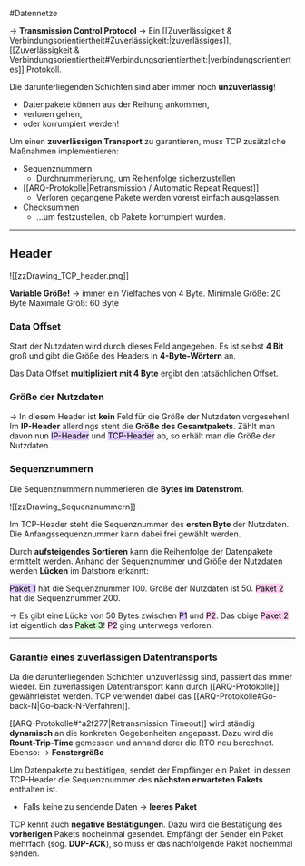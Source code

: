 #Datennetze 

-> **Transmission Control Protocol**
-> Ein [[Zuverlässigkeit & Verbindungsorientiertheit#Zuverlässigkeit:|zuverlässiges]], [[Zuverlässigkeit & Verbindungsorientiertheit#Verbindungsorientiertheit:|verbindungsorientiertes]] Protokoll.

Die darunterliegenden Schichten sind aber immer noch **unzuverlässig**!

- Datenpakete können aus der Reihung ankommen,
- verloren gehen,
- oder korrumpiert werden!

Um einen **zuverlässigen Transport** zu garantieren, muss TCP zusätzliche Maßnahmen implementieren:

- Sequenznummern
  - Durchnummerierung, um Reihenfolge sicherzustellen
- [[ARQ-Protokolle|Retransmission / Automatic Repeat Request]]
  - Verloren gegangene Pakete werden vorerst einfach ausgelassen.
- Checksummen
  - ...um festzustellen, ob Pakete korrumpiert wurden.

____

## Header

![[zzDrawing_TCP_header.png]]

**Variable Größe!** -> immer ein Vielfaches von 4 Byte. 
Minimale Größe: 20 Byte
Maximale Größ: 60 Byte


### Data Offset

Start der Nutzdaten wird durch dieses Feld angegeben. Es ist selbst **4 Bit** groß und gibt die Größe des Headers in **4-Byte-Wörtern** an.

Das Data Offset **multipliziert mit 4 Byte** ergibt den tatsächlichen Offset.


### Größe der Nutzdaten

-> In diesem Header ist **kein** Feld für die Größe der Nutzdaten vorgesehen!
Im **IP-Header** allerdings steht die **Größe des Gesamtpakets**. 
Zählt man davon nun <mark style="background: #D2B3FFA6;">IP-Header</mark> und <mark style="background: #D2B3FFA6;">TCP-Header</mark> ab, so erhält man die Größe der Nutzdaten.


### Sequenznummern

Die Sequenznummern nummerieren die **Bytes im Datenstrom**.

![[zzDrawing_Sequenznummern]]


Im TCP-Header steht die Sequenznummer des **ersten Byte** der Nutzdaten. Die Anfangssequenznummer kann dabei frei gewählt werden.

Durch **aufsteigendes Sortieren** kann die Reihenfolge der Datenpakete ermittelt werden. Anhand der Sequenznummer und Größe der Nutzdaten werden **Lücken** im Datstrom erkannt:

<mark style="background: #D2B3FFA6;">Paket 1</mark> hat die Sequenznummer 100. Größe der Nutzdaten ist 50.
<mark style="background: #FFB8EBA6;">Paket 2</mark> hat die Sequenznummer 200.

-> Es gibt eine Lücke von 50 Bytes zwischen <mark style="background: #D2B3FFA6;">P1</mark> und <mark style="background: #FFB8EBA6;">P2</mark>. Das obige <mark style="background: #FFB8EBA6;">Paket 2</mark> ist eigentlich das <mark style="background: #BBFABBA6;">Paket 3</mark>! <mark style="background: #FFB8EBA6;">P2</mark> ging unterwegs verloren.

___

### Garantie eines zuverlässigen Datentransports

Da die darunterliegenden Schichten unzuverlässig sind, passiert das immer wieder. Ein zuverlässigen Datentransport kann durch [[ARQ-Protokolle]] gewährleistet werden. TCP verwendet dabei das [[ARQ-Protokolle#Go-back-N|Go-back-N-Verfahren]].

[[ARQ-Protokolle#^a2f277|Retransmission Timeout]] wird ständig **dynamisch** an die konkreten Gegebenheiten angepasst. Dazu wird die **Rount-Trip-Time** gemessen und anhand derer die RTO neu berechnet.
Ebenso: -> **Fenstergröße**

Um Datenpakete zu bestätigen, sendet der Empfänger ein Paket, in dessen TCP-Header die Sequenznummer des **nächsten erwarteten Pakets** enthalten ist.
- Falls keine zu sendende Daten -> **leeres Paket**

TCP kennt auch **negative Bestätigungen**. Dazu wird die Bestätigung des **vorherigen** Pakets nocheinmal gesendet. Empfängt der Sender ein Paket mehrfach (sog. **DUP-ACK**), so muss er das nachfolgende Paket nocheinmal senden.
